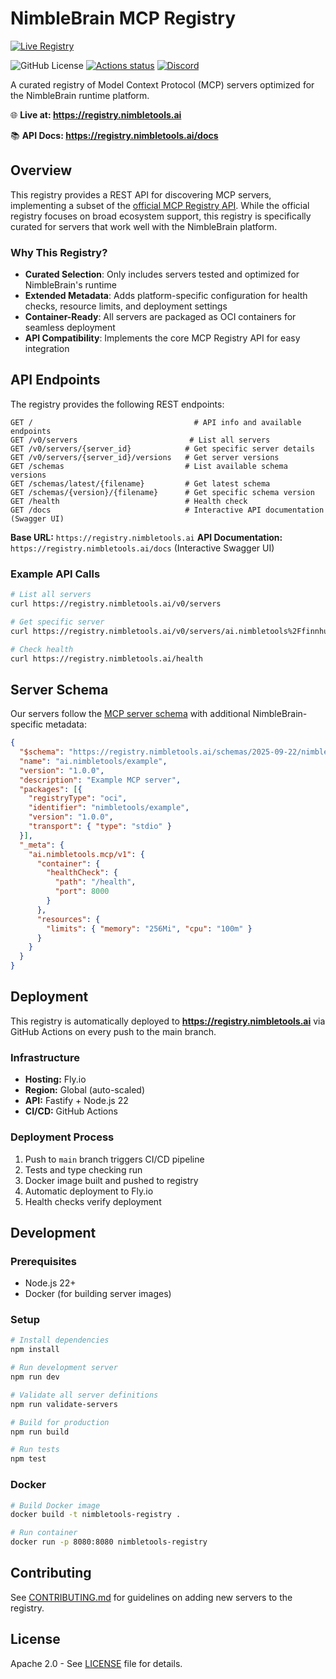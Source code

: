 # NimbleBrain MCP Registry

[![Live Registry](https://img.shields.io/badge/Live%20Registry-registry.nimbletools.ai-blue?style=for-the-badge&logo=data:image/svg+xml;base64,PHN2ZyB3aWR0aD0iMjQiIGhlaWdodD0iMjQiIHZpZXdCb3g9IjAgMCAyNCAyNCIgZmlsbD0ibm9uZSIgeG1sbnM9Imh0dHA6Ly93d3cudzMub3JnLzIwMDAvc3ZnIj4KPHBhdGggZD0iTTEyIDJMMiA3VjE3TDEyIDIyTDIyIDE3VjdMMTIgMloiIHN0cm9rZT0id2hpdGUiIHN0cm9rZS13aWR0aD0iMiIvPgo8L3N2Zz4=)](https://registry.nimbletools.ai)

![GitHub License](https://img.shields.io/github/license/NimbleBrainInc/mcp-registry)
[![Actions status](https://github.com/NimbleBrainInc/mcp-registry/actions/workflows/ci.yml/badge.svg)](https://github.com/NimbleBrainInc/mcp-registry/actions)
[![Discord](https://img.shields.io/badge/Discord-%235865F2.svg?logo=discord&logoColor=white)](https://www.nimbletools.ai/discord?utm_source=github&utm_medium=readme&utm_campaign=mcp-registry&utm_content=header-badge)

A curated registry of Model Context Protocol (MCP) servers optimized for the NimbleBrain runtime platform.

🌐 **Live at: https://registry.nimbletools.ai**

📚 **API Docs: https://registry.nimbletools.ai/docs**

## Overview

This registry provides a REST API for discovering MCP servers, implementing a subset of the [official MCP Registry API](https://github.com/modelcontextprotocol/registry/). While the official registry focuses on broad ecosystem support, this registry is specifically curated for servers that work well with the NimbleBrain platform.

### Why This Registry?

- **Curated Selection**: Only includes servers tested and optimized for NimbleBrain's runtime
- **Extended Metadata**: Adds platform-specific configuration for health checks, resource limits, and deployment settings
- **Container-Ready**: All servers are packaged as OCI containers for seamless deployment
- **API Compatibility**: Implements the core MCP Registry API for easy integration

## API Endpoints

The registry provides the following REST endpoints:

```
GET /                                    # API info and available endpoints
GET /v0/servers                         # List all servers
GET /v0/servers/{server_id}            # Get specific server details
GET /v0/servers/{server_id}/versions   # Get server versions
GET /schemas                           # List available schema versions
GET /schemas/latest/{filename}         # Get latest schema
GET /schemas/{version}/{filename}      # Get specific schema version
GET /health                            # Health check
GET /docs                              # Interactive API documentation (Swagger UI)
```

**Base URL:** `https://registry.nimbletools.ai`
**API Documentation:** `https://registry.nimbletools.ai/docs` (Interactive Swagger UI)

### Example API Calls

```bash
# List all servers
curl https://registry.nimbletools.ai/v0/servers

# Get specific server
curl https://registry.nimbletools.ai/v0/servers/ai.nimbletools%2Ffinnhub

# Check health
curl https://registry.nimbletools.ai/health
```

## Server Schema

Our servers follow the [MCP server schema](https://modelcontextprotocol.io/schemas) with additional NimbleBrain-specific metadata:

```json
{
  "$schema": "https://registry.nimbletools.ai/schemas/2025-09-22/nimbletools-server.schema.json",
  "name": "ai.nimbletools/example",
  "version": "1.0.0",
  "description": "Example MCP server",
  "packages": [{
    "registryType": "oci",
    "identifier": "nimbletools/example",
    "version": "1.0.0",
    "transport": { "type": "stdio" }
  }],
  "_meta": {
    "ai.nimbletools.mcp/v1": {
      "container": {
        "healthCheck": {
          "path": "/health",
          "port": 8000
        }
      },
      "resources": {
        "limits": { "memory": "256Mi", "cpu": "100m" }
      }
    }
  }
}
```

## Deployment

This registry is automatically deployed to **https://registry.nimbletools.ai** via GitHub Actions on every push to the main branch.

### Infrastructure
- **Hosting:** Fly.io
- **Region:** Global (auto-scaled)
- **API:** Fastify + Node.js 22
- **CI/CD:** GitHub Actions

### Deployment Process
1. Push to `main` branch triggers CI/CD pipeline
2. Tests and type checking run
3. Docker image built and pushed to registry
4. Automatic deployment to Fly.io
5. Health checks verify deployment

## Development

### Prerequisites

- Node.js 22+
- Docker (for building server images)

### Setup

```bash
# Install dependencies
npm install

# Run development server
npm run dev

# Validate all server definitions
npm run validate-servers

# Build for production
npm run build

# Run tests
npm test
```

### Docker

```bash
# Build Docker image
docker build -t nimbletools-registry .

# Run container
docker run -p 8080:8080 nimbletools-registry
```

## Contributing

See [CONTRIBUTING.md](CONTRIBUTING.md) for guidelines on adding new servers to the registry.

## License

Apache 2.0 - See [LICENSE](LICENSE) file for details.